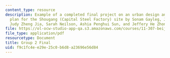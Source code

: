```yaml
---
content_type: resource
description: Example of a completed final project on an urban design and development
  plan for the Shougang (Capital Steel Factory) site by Sonam Gayleg, Jesse Hunting,
  Judy Zheng Jia, Sarah Neilson, Ashia Penghui Sun, and Jeffery He Zhongyu.
file: https://ol-ocw-studio-app-qa.s3.amazonaws.com/courses/11-307-beijing-urban-design-studio-summer-2008/f9c1fc4ee29e25c0b6d8a23696e56d84_group2_final.pdf
file_type: application/pdf
resourcetype: Document
title: Group 2 Final
uid: f9c1fc4e-e29e-25c0-b6d8-a23696e56d84
---
```

